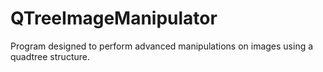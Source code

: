 # QTreeImageManipulator
Program designed to perform advanced manipulations on images using a quadtree structure.
